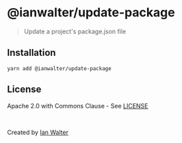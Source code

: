 # @ianwalter/update-package
> Update a project's package.json file

## Installation

```console
yarn add @ianwalter/update-package
```

## License

Apache 2.0 with Commons Clause - See [LICENSE][licenseUrl]

&nbsp;

Created by [Ian Walter](https://iankwalter.com)

[npmImage]: https://img.shields.io/npm/v/@ianwalter/update-package.svg
[npmUrl]: https://www.npmjs.com/package/@ianwalter/update-package
[licenseUrl]: https://github.com/ianwalter/update-package/blob/master/LICENSE

